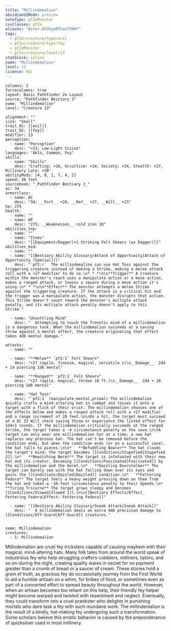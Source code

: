 ```yaml
---
title: "Millindemalion"
obsidianUIMode: preview
noteType: pf2eMonster
cssClasses: pf2e
aliases: "Actor.AV2kypBThazThHmY" 
tags:
  - pf2e/creature/type/evil
  - pf2e/creature/type/fey
  - pf2eMonster
  - pf2e/creature/level/13
statblock: inline
name: "Millindemalion"
level: 13
license: OGL
---
```


```statblock
columns: 2
forcecolumns: true
layout: Basic Pathfinder 2e Layout
source: "Pathfinder Bestiary 3"
name: "Millindemalion"
level: "Creature 13"

alignment: ""
size: "Small"
trait_01: [[evil]]
trait_02: [[fey]]
modifier: 23
perception:
  - name: "Perception"
    desc: "+23; Low-Light Vision"
languages: "Aklo, Common, Fey"
skills:
  - name: "Skills"
    desc: "Crafting: +28, Occultism: +24, Society: +24, Stealth: +27, Millinery Lore: +30"
abilityMods: [4, 8, 1, 7, 4, 2]
speed: 30 feet
sourcebook: "_Pathfinder Bestiary 3_"
ac: 34
armorclass:
  - name: AC
    desc: "34; __Fort__ +20, __Ref__ +27, __Will__ +23"
hp: 275
health:
  - name: ""
  - name: HP
    desc: "275; __Weaknesses__ cold iron 10"
abilities_top:
  - name: ""
  - name: "Items"
    desc: "[[Equipment/Dagger|+1 Striking Felt Shears (as Dagger)]]"
abilities_mid:
  - name: ""
  - name: "[[Bestiary Ability Glossary/Attack of Opportunity|Attack of Opportunity (Special)]]"
    desc: "`pf2:r`  The millindemalion can use Hat Toss against the triggering creature instead of making a Strike, making a melee attack roll with a +27 modifier to do so.\n* * *\n\n**Trigger** A creature within the monster's reach uses a manipulate action or a move action, makes a ranged attack, or leaves a square during a move action it's using.\n* * *\n\n**Effect** The monster attempts a melee Strike against the triggering creature. If the attack is a critical hit and the trigger was a manipulate action, the monster disrupts that action. This Strike doesn't count toward the monster's multiple attack penalty, and its multiple attack penalty doesn't apply to this Strike."

  - name: "Unsettling Mind"
    desc: "  Attempting to touch the frenetic mind of a millindemalion is a dangerous task. When the millindemalion succeeds at a saving throw against a mental effect, the creature originating that effect takes 4d6 mental damage."

attacks:
  - name: ""

  - name: "**Melee** `pf2:1` Felt Shears"
    desc: "+27 (agile, finesse, magical, versatile s)\n__Damage__  2d4 + 14 piercing 1d6 mental"

  - name: "**Ranged** `pf2:1` Felt Shears"
    desc: "+27 (agile, magical, thrown 10 ft.)\n__Damage__  2d4 + 10 piercing 1d6 mental"

  - name: "Hat Toss"
    desc: "`pf2:1` (manipulate,mental,primal) The millindemalion quickly crafts a mind-altering hat in combat and tosses it onto a target with a flick of their wrist. The millindemalion chooses one of the effects below and makes a ranged attack roll with a +27 modifier and a range increment of 20 feet.\n\nOn a hit, the target must succeed at a DC 33 Will check saving throw or experience the listed effect for 1d4+1 rounds. If the millindemalion critically succeeds at the ranged Strike, the target takes a -4 circumstance penalty on the save.\n\nA target can only wear one millindemalion hat at a time; a new hat replaces any previous hat. The hat can't be removed before the condition ends, but when the condition ends (or on a successful save), the hat falls to pieces.\n\n*   **Befuddling Bowler** The hat clouds the target's mind; the target becomes [[Conditions/Stupefied|Stupefied 2]].\n*   **Bewitching Beret** The target is infatuated with their new hat and its creator, becoming [[Conditions/Fascinated|Fascinated]] by the millindemalion and the beret.\n*   **Dazzling Deerstalker** The target can barely see with the hat falling down over its eyes and gains the [[Conditions/Dazzled|Dazzled]] condition.\n*   **Fettering Fedora** The target feels a heavy weight pressing down on them from the hat and takes a -10-foot circumstance penalty to their Speeds.\n*   **Tiring Tricorne** The target grows sleepy and becomes [[Conditions/Slowed|Slowed 1]].\n\n[[Bestiary Effects/Effect_ Fettering Fedora|Effect: Fettering Fedora]]"

  - name: "[[Bestiary Ability Glossary/Sneak Attack|Sneak Attack]]"
    desc: "  A millindemalion deals an extra 4d6 precision damage to [[Conditions/Off-Guard|Off-Guard]] creatures."
 
```

```encounter-table
name: Millindemalion
creatures:
  - 1: Millindemalion
```



Millindemalion are cruel fey tricksters capable of causing mayhem with their magical, mind-altering hats. Many folk tales from around the world speak of industrious fey who help struggling crafters-cobblers, milliners, tailors, and so on-during the night, creating quality wares in secret for no payment greater than a crumb of bread or a saucer of cream. These stories hold a grain of truth, as gracious fey do occasionally journey from the First World to aid a humble artisan on a whim, for bribes of food, or sometimes even as part of a concerted effort to spread beauty throughout the world. However, when an artisan becomes too reliant on this help, their friendly fey helper might become warped and twisted with resentment and neglect. Eventually, they could transform into a cruel prankster who delights in punishing mortals who dare task a fey with such mundane work. The millindemalion is the result of a kindly, hat-making fey undergoing such a transformation. Some scholars believe this erratic behavior is caused by the preponderance of quicksilver used in most millinery.
